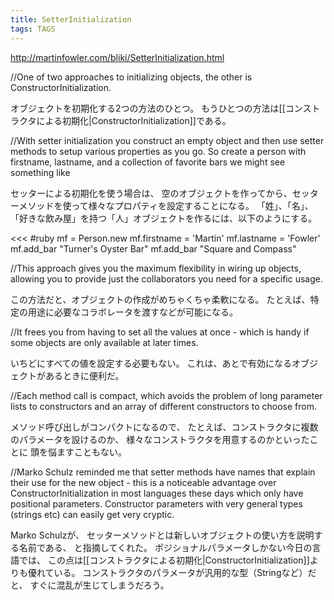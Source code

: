 ```yaml
---
title: SetterInitialization
tags: TAGS
---
```


http://martinfowler.com/bliki/SetterInitialization.html

//One of two approaches to initializing objects, the other is ConstructorInitialization.

オブジェクトを初期化する2つの方法のひとつ。
もうひとつの方法は[[コンストラクタによる初期化|ConstructorInitialization]]である。

//With setter initialization you construct an empty object and then use setter methods to setup various properties as you go. So create a person with firstname, lastname, and a collection of favorite bars we might see something like

セッターによる初期化を使う場合は、
空のオブジェクトを作ってから、セッターメソッドを使って様々なプロパティを設定することになる。
「姓」、「名」、「好きな飲み屋」を持つ「人」オブジェクトを作るには、以下のようにする。

<<<
#ruby
mf = Person.new
mf.firstname = 'Martin'
mf.lastname = 'Fowler'
mf.add_bar "Turner's Oyster Bar"
mf.add_bar "Square and Compass"
>>>

//This approach gives you the maximum flexibility in wiring up objects, allowing you to provide just the collaborators you need for a specific usage.

この方法だと、オブジェクトの作成がめちゃくちゃ柔軟になる。
たとえば、特定の用途に必要なコラボレータを渡すなどが可能になる。

//It frees you from having to set all the values at once - which is handy if some objects are only available at later times.

いちどにすべての値を設定する必要もない。
これは、あとで有効になるオブジェクトがあるときに便利だ。

//Each method call is compact, which avoids the problem of long parameter lists to constructors and an array of different constructors to choose from.

メソッド呼び出しがコンパクトになるので、
たとえば、コンストラクタに複数のパラメータを設けるのか、
様々なコンストラクタを用意するのかといったことに
頭を悩ますこともない。

//Marko Schulz reminded me that setter methods have names that explain their use for the new object - this is a noticeable advantage over ConstructorInitialization in most languages these days which only have positional parameters. Constructor parameters with very general types (strings etc) can easily get very cryptic.

Marko Schulzが、
セッターメソッドとは新しいオブジェクトの使い方を説明する名前である、
と指摘してくれた。
ポジショナルパラメータしかない今日の言語では、
この点は[[コンストラクタによる初期化|ConstructorInitialization]]よりも優れている。
コンストラクタのパラメータが汎用的な型（Stringなど）だと、
すぐに混乱が生じてしまうだろう。
